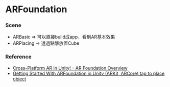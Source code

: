 # ARFoundation

### Scene
* ARBasic => 可以直接build成app，看到AR基本效果
* ARPlacing => 透過點擊放置Cube

### Reference
* [Cross-Platform AR in Unity! – AR Foundation Overview](https://www.youtube.com/watch?v=ml9qVRdEH4k)
* [Getting Started With ARFoundation in Unity (ARKit, ARCore) tap to place object](https://idwomen.net/id/getting-started-with-arfoundation-in-unity-arkit-arcore-Ml2UakwRxjk.html)

